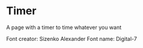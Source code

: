 # Timer
A page with a timer to time whatever you want


Font creator: Sizenko Alexander
Font name: Digital-7